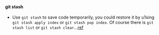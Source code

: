 #### git stash
- Use `git stash` to save code temporarily, you could restore it by u1sing `git stash apply index` or `git stash pop index`. Of course there is `git stash list` or `git stash clear`...[ref](https://www.git-scm.com/docs/git-stash)
 

